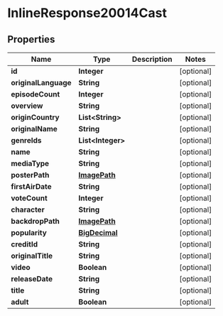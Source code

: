 
# InlineResponse20014Cast

## Properties
Name | Type | Description | Notes
------------ | ------------- | ------------- | -------------
**id** | **Integer** |  |  [optional]
**originalLanguage** | **String** |  |  [optional]
**episodeCount** | **Integer** |  |  [optional]
**overview** | **String** |  |  [optional]
**originCountry** | **List&lt;String&gt;** |  |  [optional]
**originalName** | **String** |  |  [optional]
**genreIds** | **List&lt;Integer&gt;** |  |  [optional]
**name** | **String** |  |  [optional]
**mediaType** | **String** |  |  [optional]
**posterPath** | [**ImagePath**](ImagePath.md) |  |  [optional]
**firstAirDate** | **String** |  |  [optional]
**voteCount** | **Integer** |  |  [optional]
**character** | **String** |  |  [optional]
**backdropPath** | [**ImagePath**](ImagePath.md) |  |  [optional]
**popularity** | [**BigDecimal**](BigDecimal.md) |  |  [optional]
**creditId** | **String** |  |  [optional]
**originalTitle** | **String** |  |  [optional]
**video** | **Boolean** |  |  [optional]
**releaseDate** | **String** |  |  [optional]
**title** | **String** |  |  [optional]
**adult** | **Boolean** |  |  [optional]



